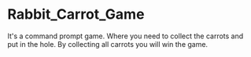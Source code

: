 # Rabbit_Carrot_Game
It's a command prompt game. Where you need to collect the carrots and put in the hole. By collecting all carrots you will win the game.
